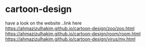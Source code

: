 # cartoon-design
have a look on the website ..link here
https://ahmazizulhakim.github.io/cartoon-design/zoo/zoo.html
https://ahmazizulhakim.github.io/cartoon-design/room/room.html
https://ahmazizulhakim.github.io/cartoon-design/virus/my.html
